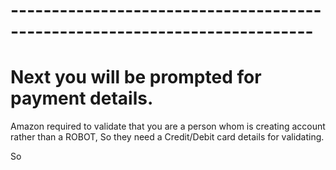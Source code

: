 # ---------------------------------------------------------------------------
# Next you will be prompted for payment details.

Amazon required to validate that you are a person whom is creating account rather than a ROBOT, So they need a Credit/Debit card details for validating. 

So 